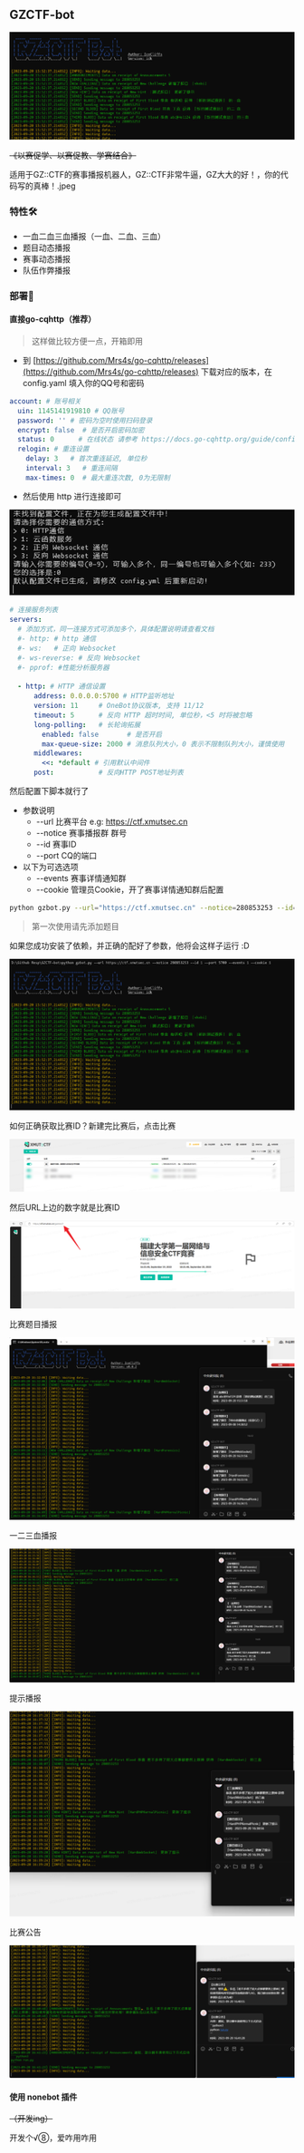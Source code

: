 ## GZCTF-bot

![](./images/banner.png)

~~《以赛促学、以赛促教、学赛结合》~~

适用于GZ::CTF的赛事播报机器人，GZ::CTF非常牛逼，GZ大大的好！，你的代码写的真棒！.jpeg

### 特性🛠️

- 一血二血三血播报（一血、二血、三血）
- 题目动态播报
- 赛事动态播报
- 队伍作弊播报

### 部署🔨

#### 直接go-cqhttp（推荐）

> 这样做比较方便一点，开箱即用

- 到 [https://github.com/Mrs4s/go-cqhttp/releases](https://github.com/Mrs4s/go-cqhttp/releases) 下载对应的版本，在 config.yaml 填入你的QQ号和密码

```yaml
account: # 账号相关
  uin: 1145141919810 # QQ账号
  password: '' # 密码为空时使用扫码登录
  encrypt: false  # 是否开启密码加密
  status: 0      # 在线状态 请参考 https://docs.go-cqhttp.org/guide/config.html#在线状态
  relogin: # 重连设置
    delay: 3   # 首次重连延迟, 单位秒
    interval: 3   # 重连间隔
    max-times: 0  # 最大重连次数, 0为无限制
```

- 然后使用 http 进行连接即可

![1.png](./images/1.png)

```yaml
# 连接服务列表
servers:
  # 添加方式，同一连接方式可添加多个，具体配置说明请查看文档
  #- http: # http 通信
  #- ws:   # 正向 Websocket
  #- ws-reverse: # 反向 Websocket
  #- pprof: #性能分析服务器

  - http: # HTTP 通信设置
      address: 0.0.0.0:5700 # HTTP监听地址
      version: 11     # OneBot协议版本, 支持 11/12
      timeout: 5      # 反向 HTTP 超时时间, 单位秒，<5 时将被忽略
      long-polling:   # 长轮询拓展
        enabled: false       # 是否开启
        max-queue-size: 2000 # 消息队列大小，0 表示不限制队列大小，谨慎使用
      middlewares:
        <<: *default # 引用默认中间件
      post:           # 反向HTTP POST地址列表
```

然后配置下脚本就行了

- 参数说明
  - --url 比赛平台 e.g: https://ctf.xmutsec.cn
  - --notice 赛事播报群 群号
  - --id 赛事ID
  - --port CQ的端口
- 以下为可选选项
  - --events 赛事详情通知群
  - --cookie 管理员Cookie，开了赛事详情通知群后配置

```bash
python gzbot.py --url="https://ctf.xmutsec.cn" --notice=280853253 --id=1 --port=5700
```

> 第一次使用请先添加题目

如果您成功安装了依赖，并正确的配好了参数，他将会这样子运行 :D

![](./images/2.png)

如何正确获取比赛ID？新建完比赛后，点击比赛

![](./images/3.png)

然后URL上边的数字就是比赛ID

![](./images/4.png)

比赛题目播报

![](./images/5.png)

一二三血播报

![](./images/6.png)

提示播报

![](./images/7.png)

比赛公告

![](./images/8.png)



#### 使用 nonebot 插件

~~（开发ing）~~

开发个√⑧，爱咋用咋用
